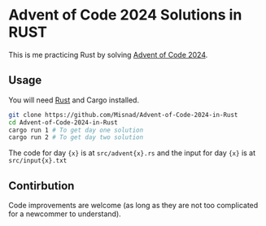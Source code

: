 # Advent of Code 2024 Solutions in RUST
This is me practicing Rust by solving [Advent of Code 2024](https://adventofcode.com/2024).

## Usage
You will need [Rust](https://www.rust-lang.org/) and Cargo installed.
```bash
git clone https://github.com/Misnad/Advent-of-Code-2024-in-Rust
cd Advent-of-Code-2024-in-Rust
cargo run 1 # To get day one solution
cargo run 2 # To get day two solution
```
The code for day `{x}` is at `src/advent{x}.rs`
and the input for day `{x}` is at `src/input{x}.txt`

## Contirbution
Code improvements are welcome (as long as they are not too complicated for a newcommer to understand).

